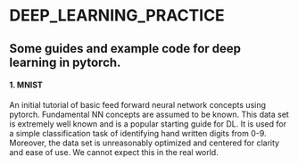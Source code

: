 # DEEP_LEARNING_PRACTICE

## Some guides and example code for deep learning in pytorch. 

#### 1. MNIST
An initial tutorial of basic feed forward neural network concepts using pytorch. Fundamental NN concepts are assumed to be known. This data set is extremely well known and is a popular starting guide for DL. It is used for a simple classification task of identifying hand written digits from 0-9. Moreover, the data set is unreasonably optimized and centered for clarity and ease of use. We cannot expect this in the real world.
